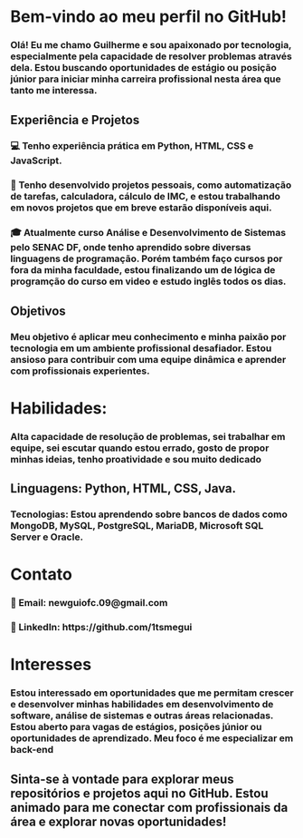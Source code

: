 <h1>Bem-vindo ao meu perfil no GitHub!</h1>


<h3>Olá! Eu me chamo Guilherme e sou apaixonado por tecnologia, especialmente pela capacidade de resolver problemas através dela. Estou buscando oportunidades de estágio ou posição júnior para iniciar minha carreira profissional nesta área que tanto me interessa.</h3>

<h2>Experiência e Projetos</h2>


<h3>💻 Tenho experiência prática em Python, HTML, CSS e JavaScript.</h3>

<h3>🚀 Tenho desenvolvido projetos pessoais, como automatização de tarefas, calculadora, cálculo de IMC, e estou trabalhando em novos projetos que em breve estarão disponíveis aqui.</h3>

<h3>🎓 Atualmente curso Análise e Desenvolvimento de Sistemas pelo SENAC DF, onde tenho aprendido sobre diversas linguagens de programação. Porém também faço cursos por fora 
da minha faculdade, estou finalizando um de lógica de programção do curso em video e estudo inglês todos os dias. </h3>

<h2>Objetivos</h2>

<h3>Meu objetivo é aplicar meu conhecimento e minha paixão por tecnologia em um ambiente profissional desafiador. Estou ansioso para contribuir com uma equipe dinâmica e aprender com profissionais experientes.</h3>

<h1>Habilidades:</h1> 
<h3>Alta capacidade de resolução de problemas, sei trabalhar em equipe, sei escutar quando estou errado, gosto de propor minhas ideias, tenho proatividade e sou muito dedicado </h3>

<h2>Linguagens: Python, HTML, CSS, Java.</h2>

<h3>Tecnologias: Estou aprendendo sobre bancos de dados como MongoDB, MySQL, PostgreSQL, MariaDB, Microsoft SQL Server e Oracle.</h3>

<h1>Contato</h1>
<h3>📧 Email: newguiofc.09@gmail.com</h3>
<h3>🔗 LinkedIn: https://github.com/1tsmegui</h3>


<h1>Interesses</h1>

<h3>Estou interessado em oportunidades que me permitam crescer e desenvolver minhas habilidades em desenvolvimento de software, análise de sistemas e outras áreas relacionadas. Estou aberto para vagas de  estágios, posições júnior ou oportunidades de aprendizado. Meu foco é me especializar em back-end</h3>

<h2>Sinta-se à vontade para explorar meus repositórios e projetos aqui no GitHub. Estou animado para me conectar com profissionais da área e explorar novas oportunidades!</h2>

